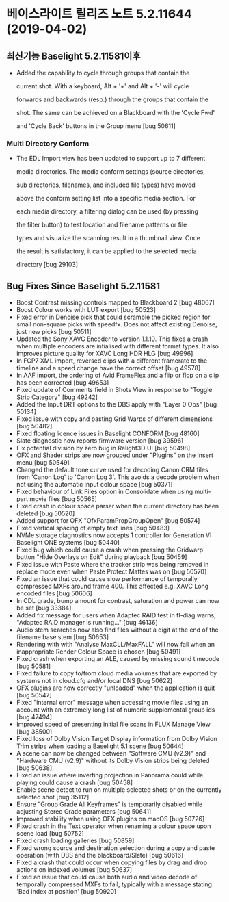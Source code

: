 # 베이스라이트 릴리즈 노트 5.2.11644 (2019-04-02)

## 최신기능 Baselight 5.2.11581이후&#x20;

*   Added the capability to cycle through groups that contain the&#x20;

    current shot. With a keyboard, Alt + '+' and Alt + '-' will cycle

    forwards and backwards (resp.) through the groups that contain the

    shot. The same can be achieved on a Blackboard with the 'Cycle Fwd'

    and 'Cycle Back' buttons in the Group menu \[bug 50611]

### Multi Directory Conform

*   The EDL Import view has been updated to support up to 7 different

    media directories. The media conform settings (source directories,

    sub directories, filenames, and included file types) have moved

    above the conform setting list into a specific media section. For

    each media directory, a filtering dialog can be used (by pressing

    the filter button) to test location and filename patterns or file

    types and visualize the scanning result in a thumbnail view. Once

    the result is satisfactory, it can be applied to the selected media

    directory \[bug 29103]

## Bug Fixes Since Baselight 5.2.11581

* Boost Contrast missing controls mapped to Blackboard 2 \[bug 48067]
* Boost Colour works with LUT export \[bug 50523]
* Fixed error in Denoise pick that could scramble the picked region for small non-square picks with speedfx. Does not affect existing Denoise, just new picks \[bug 50511]
* Updated the Sony XAVC Encoder to version 1.1.10. This fixes a crash when multiple encoders are intialised with different format types. It also improves picture quality for XAVC Long HDR HLG \[bug 49996]
* In FCP7 XML import, reversed clips with a different framerate to the timeline and a speed change have the correct offset \[bug 49578]
* In AAF import, the ordering of Avid FrameFlex and a flip or flop on a clip has been corrected \[bug 49653]
* Fixed update of Comments field in Shots View in response to "Toggle Strip Category" \[bug 49242]
* Added the Input DRT options to the DBS apply with "Layer 0 Ops" \[bug 50134]
* Fixed issue with copy and pasting Grid Warps of different dimensions \[bug 50482]
* Fixed floating licence issues in Baselight CONFORM \[bug 48160]
* Slate diagnostic now reports firmware version \[bug 39596]
* Fix potential division by zero bug in Relight3D UI \[bug 50498]
* OFX and Shader strips are now grouped under "Plugins" on the Insert menu \[bug 50549]
* Changed the default tone curve used for decoding Canon CRM files from 'Canon Log' to 'Canon Log 3'. This avoids a decode problem when not using the automatic input colour space \[bug 50371]
* Fixed behaviour of Link Files option in Consolidate when using multi-part movie files \[bug 50565]
* Fixed crash in colour space parser when the current directory has been deleted \[bug 50520]
* Added support for OFX "OfxParamPropGroupOpen" \[bug 50574]
* Fixed vertical spacing of empty text lines \[bug 50483]
* NVMe storage diagnostics now accepts 1 controller for Generation VI Baselight ONE systems \[bug 50440]
* Fixed bug which could cause a crash when pressing the Gridwarp button "Hide Overlays on Edit" during playback \[bug 50459]
* Fixed issue with Paste where the tracker strip was being removed in replace mode even when Paste Protect Mattes was on \[bug 50570]
* Fixed an issue that could cause slow performance of temporally compressed MXFs around frame 400. This affected e.g. XAVC Long encoded files \[bug 50606]
* In CDL grade, bump amount for contrast, saturation and power can now be set \[bug 33384]
* Added fix message for users when Adaptec RAID test in fl-diag warns, "Adaptec RAID manager is running..." \[bug 46136]
* Audio stem searches now also find files without a digit at the end of the filename base stem \[bug 50653]
* Rendering with with "Analyse MaxCLL/MaxFALL" will now fail when an inappropriate Render Colour Space is chosen \[bug 50491]
* Fixed crash when exporting an ALE, caused by missing sound timecode \[bug 50581]
* Fixed failure to copy to/from cloud media volumes that are exported by systems not in cloud.cfg and/or local DNS \[bug 50622]
* OFX plugins are now correctly "unloaded" when the application is quit \[bug 50547]
* Fixed "internal error" message when accessing movie files using an account with an extremely long list of numeric supplemental group ids \[bug 47494]
* Improved speed of presenting initial file scans in FLUX Manage View \[bug 38500]
* Fixed loss of Dolby Vision Target Display information from Dolby Vision Trim strips when loading a Baselight 5.1 scene \[bug 50644]
* A scene can now be changed between "Software CMU (v2.9)" and "Hardware CMU (v2.9)" without its Dolby Vision strips being deleted \[bug 50638]
* Fixed an issue where inverting projection in Panorama could while playing could cause a crash \[bug 50458]
* Enable scene detect to run on multiple selected shots or on the currently selected shot \[bug 35112]
* Ensure "Group Grade All Keyframes" is temporarily disabled while adjusting Stereo Grade parameters \[bug 50641]
* Improved stability when using OFX plugins on macOS \[bug 50726]
* Fixed crash in the Text operator when renaming a colour space upon scene load \[bug 50752]
* Fixed crash loading galleries \[bug 50859]
* Fixed wrong source and destination selection during a copy and paste operation (with DBS and the blackboard/Slate) \[bug 50616]
* Fixed a crash that could occur when copying files by drag and drop actions on indexed volumes \[bug 50637]
* Fixed an issue that could cause both audio and video decode of temporally compressed MXFs to fail, typically with a message stating 'Bad index at position' \[bug 50920]

